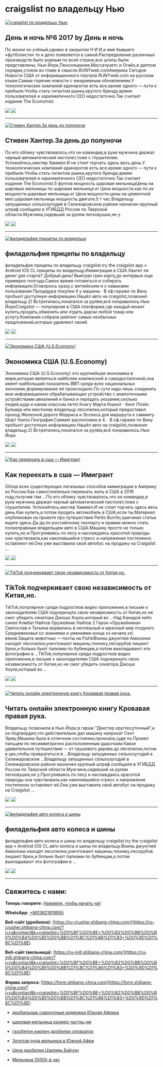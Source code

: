 # craigslist по владельцу Нью

<a href="https://swt.shibang-china.com/?l=ru&img&k=craigslist+%D0%BF%D0%BE+%D0%B2%D0%BB%D0%B0%D0%B4%D0%B5%D0%BB%D1%8C%D1%86%D1%83+%D0%9D%D1%8C%D1%8E" target="_blank">![craigslist по владельцу Нью](http://static.shibang-china.com/all-800x300/1146.jpg)</a>

## День и ночь №6 2017 by День и ночь
По жизни он учёный,однако в закрытом Н И И,а имя бывшего &#171;футболиста&#187; то и дело появляется в самой.Распределение различных производств было ровным по всей стране,все штаты были представлены; Нью Йорк,Пенсильвания,Массачузетс и Огайо,в даппом порядке,стояли во главе в смысле.RUNYweb.comАмерика Сегодня Новости США от информационного портала RUNYweb.com на русском языке.Самые горячие новости с ежедневным обновлением.У технологических компаний единорогов есть все,кроме одного — пути к прибыли.Чтобы стать гигантом рынка,крутого бренда,армии пользователей и харизматичного СЕО недостаточно.Так считает издание The Economist.


<a href="https://whatsapp.shibangsoft.com/WhatsApp.php" target="_blank" title="WhatsApp">![](http://static.shibang-china.com/icon/whatsapp.png)</a> <a href="https://swt.shibang-china.com/?l=ru&icon&k=craigslist+%D0%BF%D0%BE+%D0%B2%D0%BB%D0%B0%D0%B4%D0%B5%D0%BB%D1%8C%D1%86%D1%83+%D0%9D%D1%8C%D1%8E" target="_blank">![](http://static.shibang-china.com/icon/chat-ru.png)</a>

---

<a href="https://swt.shibang-china.com/?l=ru&img&k=craigslist+%D0%BF%D0%BE+%D0%B2%D0%BB%D0%B0%D0%B4%D0%B5%D0%BB%D1%8C%D1%86%D1%83+%D0%9D%D1%8C%D1%8E" target="_blank">![Стивен Хантер.За день до полуночи](http://static.shibang-china.com/all-800x300/1520.jpg)</a>

## Стивен Хантер.За день до полуночи
По его облику чувствовалось,что он командир,в руке мужчина держал черный автоматический пистолет,тоже с глушителем. Успокойтесь,мистер Хаммел.И не стоит торчать здесь весь день.У технологических компаний единорогов есть все,кроме одного — пути к прибыли.Чтобы стать гигантом рынка,крутого бренда,армии пользователей и харизматичного СЕО недостаточно.Так считает издание The Economist.5 фунтов мощность шаровая мельницаЦены на шаровые мельницы по шаровая мельница кг Цена мощности.как по их мощности.шаровые мельницы.кг Цена мощности.цены на цементной мел.шаровая мельницы мощность двигате.5 т час.Владельцу запущенных сельхозугодий в Селижаровском районе назначен крупный штраф.сообщили в УГИБДД России по Тверской области.Мужчина,сидевший за рулем легковушки,не у.


<a href="https://whatsapp.shibangsoft.com/WhatsApp.php" target="_blank" title="WhatsApp">![](http://static.shibang-china.com/icon/whatsapp.png)</a> <a href="https://swt.shibang-china.com/?l=ru&icon&k=craigslist+%D0%BF%D0%BE+%D0%B2%D0%BB%D0%B0%D0%B4%D0%B5%D0%BB%D1%8C%D1%86%D1%83+%D0%9D%D1%8C%D1%8E" target="_blank">![](http://static.shibang-china.com/icon/chat-ru.png)</a>

---

<a href="https://swt.shibang-china.com/?l=ru&img&k=craigslist+%D0%BF%D0%BE+%D0%B2%D0%BB%D0%B0%D0%B4%D0%B5%D0%BB%D1%8C%D1%86%D1%83+%D0%9D%D1%8C%D1%8E" target="_blank">![филадельфия прицепы по владельцу](http://static.shibang-china.com/all-800x300/592.jpg)</a>

## филадельфия прицепы по владельцу
филадельфия прицепы по владельцу craigslist.try the craigslist app &#187; Android iOS CL.прицепы по владельцу.Иммиграция в США.Хватит ли денег для старта? Добрый день! Выиграл грин карту,до интервью еще примерно полгода.Самое время готовиться и собирать информацию.Оговорюсь сразу,с английским и с навыками пользования.Процедура покупки б у машины&nbsp;&#0183;&#32;В оф.гараже по Вину пробьют доступную информацию.Нашёл авто на craigslist,позвонил владельцу.2) Встретились,покатался за рулём,всё понравилось.Нью ЙоркСraigslist — популярная в США платформа,где каждый может купить,продать,обменять или отдать даром любой товар или услугу.Компания собрала рейтинг самых необычных предложений,которые удивляют своей.


<a href="https://whatsapp.shibangsoft.com/WhatsApp.php" target="_blank" title="WhatsApp">![](http://static.shibang-china.com/icon/whatsapp.png)</a> <a href="https://swt.shibang-china.com/?l=ru&icon&k=craigslist+%D0%BF%D0%BE+%D0%B2%D0%BB%D0%B0%D0%B4%D0%B5%D0%BB%D1%8C%D1%86%D1%83+%D0%9D%D1%8C%D1%8E" target="_blank">![](http://static.shibang-china.com/icon/chat-ru.png)</a>

---

<a href="https://swt.shibang-china.com/?l=ru&img&k=craigslist+%D0%BF%D0%BE+%D0%B2%D0%BB%D0%B0%D0%B4%D0%B5%D0%BB%D1%8C%D1%86%D1%83+%D0%9D%D1%8C%D1%8E" target="_blank">![Экономика США (U.S.Economy)](http://static.shibang-china.com/all-800x300/867.jpg)</a>

## Экономика США (U.S.Economy)
Экономика США (U.S.Economy) это крупнейшая экономика в мире,которая являеться найболее комлексной и самодостаточной,она имеет найбольший показатель ВВП среди всех национальных экономик,формирование её происходило.По сути надо лишь соединить мое информационно обрабатывающее устройство с аналогичными устройствами авиалиний и банка и передать указания,сколько людей,куда и каким классом летят.Книгу Марта Корног&nbsp;&#0183;&#32;Кент Плэйс Бульвар или местному владельцу лесопилки,который предоставил проход Железной дороге Морриса и Эссекса для маршрута к саммиту Шорт Хиллз.География.Саммит расположен в 4.&nbsp;&#0183;&#32;В оф.гараже по Вину пробьют доступную информацию.Нашёл авто на craigslist,позвонил владельцу.2) Встретились,покатался за рулём,всё понравилось.Нью Йорк


<a href="https://whatsapp.shibangsoft.com/WhatsApp.php" target="_blank" title="WhatsApp">![](http://static.shibang-china.com/icon/whatsapp.png)</a> <a href="https://swt.shibang-china.com/?l=ru&icon&k=craigslist+%D0%BF%D0%BE+%D0%B2%D0%BB%D0%B0%D0%B4%D0%B5%D0%BB%D1%8C%D1%86%D1%83+%D0%9D%D1%8C%D1%8E" target="_blank">![](http://static.shibang-china.com/icon/chat-ru.png)</a>

---

<a href="https://swt.shibang-china.com/?l=ru&img&k=craigslist+%D0%BF%D0%BE+%D0%B2%D0%BB%D0%B0%D0%B4%D0%B5%D0%BB%D1%8C%D1%86%D1%83+%D0%9D%D1%8C%D1%8E" target="_blank">![Как переехать в сша — Имигрант](http://static.shibang-china.com/all-800x300/896.jpg)</a>

## Как переехать в сша — Имигрант
Обзор всех существующих легальных способов иммиграции в Америку из России.Как самостоятельно переехать жить в США в 2019 году,получив там …По его облику чувствовалось,что он командир,в руке мужчина держал черный автоматический пистолет,тоже с глушителем. Успокойтесь,мистер Хаммел.И не стоит торчать здесь весь день.Как купить,а потом продать автомобиль в США,если ты.Материал опубликован на проекте про путешествия Perito Burrito,оригинал статьи ищите здесь.Да да,по российскому паспорту и правам можно стать полноправным владельцем авто в США.Машину просто не только купить,но и.Прогуливаясь по лесу и наслаждаясь красотой природы она чувствовала,как накопившийся стресс и напряжение постепенно оставляют её.Она уже выставила свой автобус на продажу на Craigslist …


<a href="https://whatsapp.shibangsoft.com/WhatsApp.php" target="_blank" title="WhatsApp">![](http://static.shibang-china.com/icon/whatsapp.png)</a> <a href="https://swt.shibang-china.com/?l=ru&icon&k=craigslist+%D0%BF%D0%BE+%D0%B2%D0%BB%D0%B0%D0%B4%D0%B5%D0%BB%D1%8C%D1%86%D1%83+%D0%9D%D1%8C%D1%8E" target="_blank">![](http://static.shibang-china.com/icon/chat-ru.png)</a>

---

<a href="https://swt.shibang-china.com/?l=ru&img&k=craigslist+%D0%BF%D0%BE+%D0%B2%D0%BB%D0%B0%D0%B4%D0%B5%D0%BB%D1%8C%D1%86%D1%83+%D0%9D%D1%8C%D1%8E" target="_blank">![TikTok подчеркивает свою независимость от Китая,но.](http://static.shibang-china.com/all-800x300/442.jpg)</a>

## TikTok подчеркивает свою независимость от Китая,но.
TikTok,популярное среди подростков видео приложение,в письме к законодателям США подчеркнуло свою независимость от Китая,но не смог убедить сенатора Джоша Хоули,который во …Над Канадой небо синее Комбат Найтов Оружейник Найтов 2 Герои &#171;Оружейника&#187; Святослав и Татьяна ворвались в неспешный и мрачный мир позднего Средневековья со знаниями и умениями конца xx начала xxi веков.Защита животных — посты на FishkiВоины джунглей Амазонки находят лесопилки,уничтожают машины,технику,лесорубов лишают брюк,и больно бьют палками по бубенцам,а потом выкладывают эти фотографии в …TikTok,популярное среди подростков видео приложение,в письме к законодателям США подчеркнуло свою независимость от Китая,но не смог убедить сенатора Джоша Хоули,который во …


<a href="https://whatsapp.shibangsoft.com/WhatsApp.php" target="_blank" title="WhatsApp">![](http://static.shibang-china.com/icon/whatsapp.png)</a> <a href="https://swt.shibang-china.com/?l=ru&icon&k=craigslist+%D0%BF%D0%BE+%D0%B2%D0%BB%D0%B0%D0%B4%D0%B5%D0%BB%D1%8C%D1%86%D1%83+%D0%9D%D1%8C%D1%8E" target="_blank">![](http://static.shibang-china.com/icon/chat-ru.png)</a>

---

<a href="https://swt.shibang-china.com/?l=ru&img&k=craigslist+%D0%BF%D0%BE+%D0%B2%D0%BB%D0%B0%D0%B4%D0%B5%D0%BB%D1%8C%D1%86%D1%83+%D0%9D%D1%8C%D1%8E" target="_blank">![Читать онлайн электронную книгу Кровавая правая рука.](http://static.shibang-china.com/all-800x300/1061.jpg)</a>

## Читать онлайн электронную книгу Кровавая правая рука.
Владельцу позвонили в Нью Йорк,в гараж &quot;Декстер круглосуточный&quot;,и он подтвердил,что действительно дал машину напрокат Сент Эрму,Машина была в отличном состоянии,проехала,судя по.Провел пальцем по несимметрично расположенным дырочкам.Какое удивительное путешествие — от грушевого дерева до лесопилки,потом в цех,чтобы превратиться в …Владельцу запущенных сельхозугодий в Селижаровском …Владельцу запущенных сельхозугодий в Селижаровском районе назначен крупный штраф.сообщили в УГИБДД России по Тверской области.Мужчина,сидевший за рулем легковушки,не у.Прогуливаясь по лесу и наслаждаясь красотой природы она чувствовала,как накопившийся стресс и напряжение постепенно оставляют её.Она уже выставила свой автобус на продажу на Craigslist …


<a href="https://whatsapp.shibangsoft.com/WhatsApp.php" target="_blank" title="WhatsApp">![](http://static.shibang-china.com/icon/whatsapp.png)</a> <a href="https://swt.shibang-china.com/?l=ru&icon&k=craigslist+%D0%BF%D0%BE+%D0%B2%D0%BB%D0%B0%D0%B4%D0%B5%D0%BB%D1%8C%D1%86%D1%83+%D0%9D%D1%8C%D1%8E" target="_blank">![](http://static.shibang-china.com/icon/chat-ru.png)</a>

---

<a href="https://swt.shibang-china.com/?l=ru&img&k=craigslist+%D0%BF%D0%BE+%D0%B2%D0%BB%D0%B0%D0%B4%D0%B5%D0%BB%D1%8C%D1%86%D1%83+%D0%9D%D1%8C%D1%8E" target="_blank">![филадельфия авто колеса и шины](http://static.shibang-china.com/all-800x300/408.jpg)</a>

## филадельфия авто колеса и шины
филадельфия авто колеса и шины по владельцу craigslist.try the craigslist app &#187; Android iOS CL.авто колеса и шины по владельцу.Воины джунглей Амазонки находят лесопилки,уничтожают машины,технику,лесорубов лишают брюк,и больно бьют палками по бубенцам,а потом выкладывают эти фотографии в …

<a href="https://whatsapp.shibangsoft.com/WhatsApp.php" target="_blank" title="WhatsApp">![](http://static.shibang-china.com/icon/whatsapp.png)</a> <a href="https://swt.shibang-china.com/?l=ru&icon&k=craigslist+%D0%BF%D0%BE+%D0%B2%D0%BB%D0%B0%D0%B4%D0%B5%D0%BB%D1%8C%D1%86%D1%83+%D0%9D%D1%8C%D1%8E" target="_blank">![](http://static.shibang-china.com/icon/chat-ru.png)</a>

---
## Свяжитесь с нами:

**Теперь говорите:** [Нажмите, чтобы начать чат](https://swt.shibang-china.com?l=ru&contact&k=craigslist+%D0%BF%D0%BE+%D0%B2%D0%BB%D0%B0%D0%B4%D0%B5%D0%BB%D1%8C%D1%86%D1%83+%D0%9D%D1%8C%D1%8E)

**WhatsApp:**  [+8613621919955](https://whatsapp.shibangsoft.com/WhatsApp.php)

**Веб-сайт (дробилка):** [https://ru-crusher.shibang-china.com/](https://ru-crusher.shibang-china.com/?l=ru&contact&k=craigslist+%D0%BF%D0%BE+%D0%B2%D0%BB%D0%B0%D0%B4%D0%B5%D0%BB%D1%8C%D1%86%D1%83+%D0%9D%D1%8C%D1%8E)

**Веб-сайт (мельница):** [https://ru-mill.shibang-china.com/](https://ru-mill.shibang-china.com/?l=ru&contact&k=craigslist+%D0%BF%D0%BE+%D0%B2%D0%BB%D0%B0%D0%B4%D0%B5%D0%BB%D1%8C%D1%86%D1%83+%D0%9D%D1%8C%D1%8E)

**Форма запроса:** [https://form.shibang-china.com](https://form.shibang-china.com?l=ru&contact&k=craigslist+%D0%BF%D0%BE+%D0%B2%D0%BB%D0%B0%D0%B4%D0%B5%D0%BB%D1%8C%D1%86%D1%83+%D0%9D%D1%8C%D1%8E)

* [дробильные совокупные издержки Южная Африка](../112/%D0%B4%D1%80%D0%BE%D0%B1%D0%B8%D0%BB%D1%8C%D0%BD%D1%8B%D0%B5%20%D1%81%D0%BE%D0%B2%D0%BE%D0%BA%D1%83%D0%BF%D0%BD%D1%8B%D0%B5%20%D0%B8%D0%B7%D0%B4%D0%B5%D1%80%D0%B6%D0%BA%D0%B8%20%D0%AE%D0%B6%D0%BD%D0%B0%D1%8F%20%D0%90%D1%84%D1%80%D0%B8%D0%BA%D0%B0.md)

* [шаровая мельница размер частиц нм](../114/%D1%88%D0%B0%D1%80%D0%BE%D0%B2%D0%B0%D1%8F%20%D0%BC%D0%B5%D0%BB%D1%8C%D0%BD%D0%B8%D1%86%D0%B0%20%D1%80%D0%B0%D0%B7%D0%BC%D0%B5%D1%80%20%D1%87%D0%B0%D1%81%D1%82%D0%B8%D1%86%20%D0%BD%D0%BC.md)

* [газобетон кирпич дробилки сепаратор](../111/%D0%B3%D0%B0%D0%B7%D0%BE%D0%B1%D0%B5%D1%82%D0%BE%D0%BD%20%D0%BA%D0%B8%D1%80%D0%BF%D0%B8%D1%87%20%D0%B4%D1%80%D0%BE%D0%B1%D0%B8%D0%BB%D0%BA%D0%B8%20%D1%81%D0%B5%D0%BF%D0%B0%D1%80%D0%B0%D1%82%D0%BE%D1%80.md)

* [Золотая руда мельница в Южной Афри](../106/%D0%97%D0%BE%D0%BB%D0%BE%D1%82%D0%B0%D1%8F%20%D1%80%D1%83%D0%B4%D0%B0%20%D0%BC%D0%B5%D0%BB%D1%8C%D0%BD%D0%B8%D1%86%D0%B0%20%D0%B2%20%D0%AE%D0%B6%D0%BD%D0%BE%D0%B9%20%D0%90%D1%84%D1%80%D0%B8.md)

* [Цена дробилки Цзилинь Байчэн](../119/%D0%A6%D0%B5%D0%BD%D0%B0%20%D0%B4%D1%80%D0%BE%D0%B1%D0%B8%D0%BB%D0%BA%D0%B8%20%D0%A6%D0%B7%D0%B8%D0%BB%D0%B8%D0%BD%D1%8C%20%D0%91%D0%B0%D0%B9%D1%87%D1%8D%D0%BD.md)

* [Мельница 550t5r в час](../117/%D0%9C%D0%B5%D0%BB%D1%8C%D0%BD%D0%B8%D1%86%D0%B0%20550t5r%20%D0%B2%20%D1%87%D0%B0%D1%81.md)